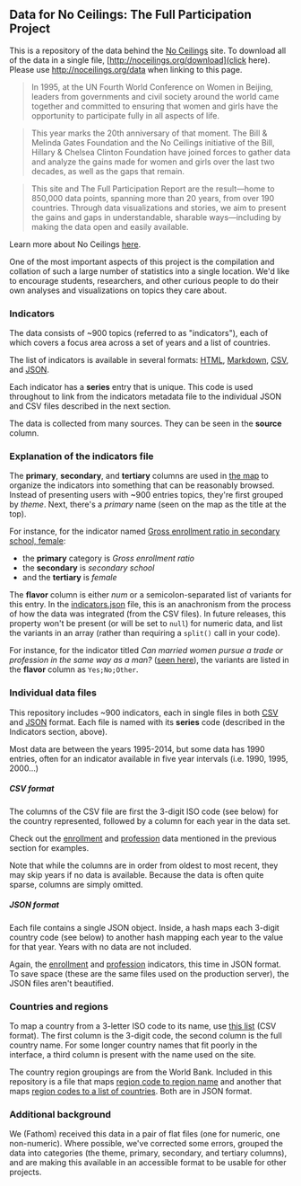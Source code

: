 ## Data for No Ceilings: The Full Participation Project

This is a repository of the data behind the [No Ceilings](http://noceilings.org) site. To download all of the data in a single file, [http://noceilings.org/download](click here). Please use http://noceilings.org/data when linking to this page. 

> In 1995, at the UN Fourth World Conference on Women in Beijing, leaders from governments and civil society around the world came together and committed to ensuring that women and girls have the opportunity to participate fully in all aspects of life.

> This year marks the 20th anniversary of that moment. The Bill & Melinda Gates Foundation and the No Ceilings initiative of the Bill, Hillary & Chelsea Clinton Foundation have joined forces to gather data and analyze the gains made for women and girls over the last two decades, as well as the gaps that remain.

> This site and The Full Participation Report are the result—home to 850,000 data points, spanning more than 20 years, from over 190 countries. Through data visualizations and stories, we aim to present the gains and gaps in understandable, sharable ways—including by making the data open and easily available.

Learn more about No Ceilings [here](http://noceilings.org/about). 

One of the most important aspects of this project is the compilation and collation of such a large number of statistics into a single location. We'd like to encourage students, researchers, and other curious people to do their own analyses and visualizations on topics they care about.


### Indicators

The data consists of ~900 topics (referred to as "indicators"), each of which covers a focus area across a set of years and a list of countries.

The list of indicators is available in several formats: [HTML](http://htmlpreview.github.com/?https://raw.githubusercontent.com/fathominfo/noceilings-data/master/indicators.html), [Markdown](https://github.com/fathominfo/noceilings-data/blob/master/indicators.md), [CSV](https://raw.githubusercontent.com/fathominfo/noceilings-data/master/indicators.csv), and [JSON](https://raw.githubusercontent.com/fathominfo/noceilings-data/master/indicators.json). 

Each indicator has a **series** entry that is unique. This code is used throughout to link from the indicators metadata file to the individual JSON and CSV files described in the next section.

The data is collected from many sources. They can be seen in the **source** column. 


### Explanation of the indicators file

The **primary**, **secondary**, and **tertiary** columns are used in [the map](http://noceilings.org/map) to organize the indicators into something that can be reasonably browsed. Instead of presenting users with ~900 entries topics, they're first grouped by *theme*. Next, there's a *primary* name (seen on the map as the title at the top). 

For instance, for the indicator named [Gross enrollment ratio in secondary school, female](http://noceilings.org/map/#GERSFEIN&2012):
 * the **primary** category is *Gross enrollment ratio*
 * the **secondary** is *secondary school* 
 * and the **tertiary** is *female*

The **flavor** column is either *num* or a semicolon-separated list of variants for this entry. In the [indicators.json]() file, this is an anachronism from the process of how the data was integrated (from the CSV files). In future releases, this property won't be present (or will be set to `null`) for numeric data, and list the variants in an array (rather than requiring a `split()` call in your code).

For instance, for the indicator titled *Can married women pursue a trade or profession in the same way as a man?* ([seen here](http://noceilings.org/map/#MWPTPWBL)), the variants are listed in the **flavor** column as `Yes;No;Other`.


### Individual data files

This repository includes ~900 indicators, each in single files in both [CSV](https://github.com/fathominfo/noceilings-data/tree/master/csv) and [JSON](https://github.com/fathominfo/noceilings-data/tree/master/json) format. Each file is named with its **series** code (described in the Indicators section, above).

Most data are between the years 1995-2014, but some data has 1990 entries, often for an indicator available in five year intervals (i.e. 1990, 1995, 2000...)


##### CSV format

The columns of the CSV file are first the 3-digit ISO code (see below) for the country represented, followed by a column for each year in the data set. 

Check out the [enrollment](https://raw.githubusercontent.com/fathominfo/noceilings-data/master/csv/GERSFEIN.csv) and [profession](https://raw.githubusercontent.com/fathominfo/noceilings-data/master/csv/MWPTPWBL.csv) data mentioned in the previous section for examples.

Note that while the columns are in order from oldest to most recent, they may skip years if no data is available. Because the data is often quite sparse, columns are simply omitted.


##### JSON format

Each file contains a single JSON object. Inside, a hash maps each 3-digit country code (see below) to another hash mapping each year to the value for that year. Years with no data are not included.

Again, the [enrollment](https://raw.githubusercontent.com/fathominfo/noceilings-data/master/json/GERSFEIN.json) and [profession](https://raw.githubusercontent.com/fathominfo/noceilings-data/master/json/MWPTPWBL.json) indicators, this time in JSON format. To save space (these are the same files used on the production server), the JSON files aren't beautified. 


### Countries and regions

To map a country from a 3-letter ISO code to its name, use [this list](https://raw.githubusercontent.com/fathominfo/noceilings-data/master/countries.csv) (CSV format). The first column is the 3-digit code, the second column is the full country name. For some longer country names that fit poorly in the interface, a third column is present with the name used on the site. 

The country region groupings are from the World Bank. Included in this repository is a file that maps [region code to region name](https://raw.githubusercontent.com/fathominfo/noceilings-data/master/region-names.json) and another that maps [region codes to a list of countries](https://raw.githubusercontent.com/fathominfo/noceilings-data/master/region-countries.json). Both are in JSON format. 


### Additional background

We (Fathom) received this data in a pair of flat files (one for numeric, one non-numeric). Where possible, we've corrected some errors, grouped the data into categories (the theme, primary, secondary, and tertiary columns), and are making this available in an accessible format to be usable for other projects. 
